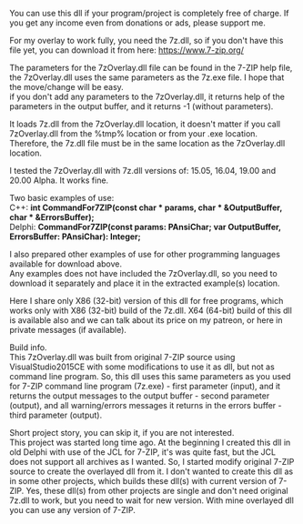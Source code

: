 You can use this dll if your program/project is completely free of charge. If you get any income even from donations or ads, please support me.

For my overlay to work fully, you need the 7z.dll, so if you don't have this file yet, you can download it from here: https://www.7-zip.org/

The parameters for the 7zOverlay.dll file can be found in the 7-ZIP help file, the 7zOverlay.dll uses the same parameters as the 7z.exe file. I hope that the move/change will be easy.<br>
if you don't add any parameters to the 7zOverlay.dll, it returns help of the parameters in the output buffer, and it returns -1 (without parameters).

It loads 7z.dll from the 7zOverlay.dll location, it doesn't matter if you call 7zOverlay.dll from the %tmp% location or from your .exe location. Therefore, the 7z.dll file must be in the same location as the 7zOverlay.dll location.

I tested the 7zOverlay.dll with 7z.dll versions of: 15.05, 16.04, 19.00 and 20.00 Alpha. It works fine.

Two basic examples of use:<br>
C++: <b>int CommandFor7ZIP(const char * params, char * &OutputBuffer, char * &ErrorsBuffer);</b><br>
Delphi: <b>CommandFor7ZIP(const params: PAnsiChar; var OutputBuffer, ErrorsBuffer: PAnsiChar): Integer;</b>

I also prepared other examples of use for other programming languages available for download above.<br>
Any examples does not have included the 7zOverlay.dll, so you need to download it separately and place it in the extracted example(s) location.

Here I share only X86 (32-bit) version of this dll for free programs, which works only with X86 (32-bit) build of the 7z.dll. X64 (64-bit) build of this dll is available also and we can talk about its price on my patreon, or here in private messages (if available).

Build info.<br>
This 7zOverlay.dll was built from original 7-ZIP source using VisualStudio2015CE with some modifications to use it as dll, but not as command line program. So, this dll uses this same parameters as you used for 7-ZIP command line program (7z.exe) - first parameter (input), and it returns the output messages to the output buffer - second parameter (output), and all warning/errors messages it returns in the errors buffer - third parameter (output).

Short project story, you can skip it, if you are not interested.<br>
This project was started long time ago. At the beginning I created this dll in old Delphi with use of the JCL for 7-ZIP, it's was quite fast, but the JCL does not support all archives as I wanted. So, I started modify original 7-ZIP source to create the overlayed dll from it. I don't wanted to create this dll as in some other projects, which builds these dll(s) with current version of 7-ZIP. Yes, these dll(s) from other projects are single and don't need original 7z.dll to work, but you need to wait for new version. With mine overlayed dll you can use any version of 7-ZIP.
